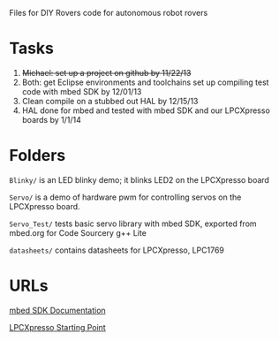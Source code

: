 Files for DIY Rovers code for autonomous robot rovers

# Tasks

 1. ~~Michael: set up a project on github by 11/22/13~~
 2. Both: get Eclipse environments and toolchains set up compiling test code with mbed SDK by 12/01/13
 3. Clean compile on a stubbed out HAL by 12/15/13
 4. HAL done for mbed and tested with mbed SDK and our LPCXpresso boards by 1/1/14

# Folders

`Blinky/` is an LED blinky demo; it blinks LED2 on the LPCXpresso board

`Servo/` is a demo of hardware pwm for controlling servos on the LPCXpresso board.

`Servo_Test/` tests basic servo library with mbed SDK, exported from mbed.org for Code Sourcery g++ Lite

`datasheets/` contains datasheets for LPCXpresso, LPC1769

# URLs

[mbed SDK Documentation](http://mbed.org/handbook/mbed-SDK)

[LPCXpresso Starting Point](http://www.nxp.com/techzones/microcontrollers-techzone/tools-ecosystem/lpcxpresso.html)


